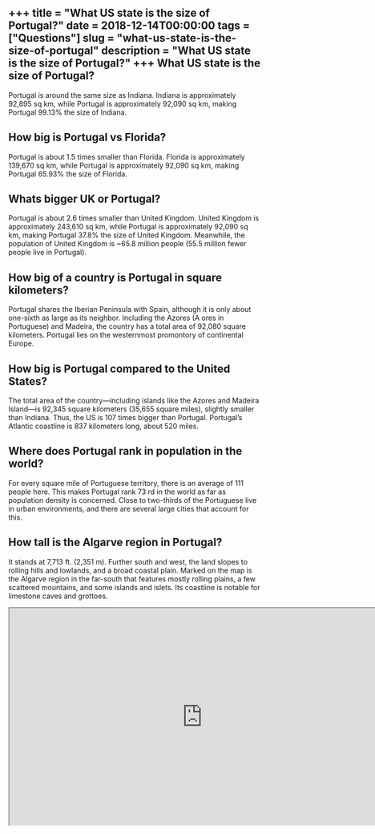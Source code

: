 +++
title = "What US state is the size of Portugal?"
date = 2018-12-14T00:00:00
tags = ["Questions"]
slug = "what-us-state-is-the-size-of-portugal"
description = "What US state is the size of Portugal?"
+++
What US state is the size of Portugal?
--------------------------------------

Portugal is around the same size as Indiana. Indiana is approximately 92,895 sq km, while Portugal is approximately 92,090 sq km, making Portugal 99.13% the size of Indiana.

How big is Portugal vs Florida?
-------------------------------

Portugal is about 1.5 times smaller than Florida. Florida is approximately 139,670 sq km, while Portugal is approximately 92,090 sq km, making Portugal 65.93% the size of Florida.

Whats bigger UK or Portugal?
----------------------------

Portugal is about 2.6 times smaller than United Kingdom. United Kingdom is approximately 243,610 sq km, while Portugal is approximately 92,090 sq km, making Portugal 37.8% the size of United Kingdom. Meanwhile, the population of United Kingdom is ~65.8 million people (55.5 million fewer people live in Portugal).

How big of a country is Portugal in square kilometers?
------------------------------------------------------

Portugal shares the Iberian Peninsula with Spain, although it is only about one-sixth as large as its neighbor. Including the Azores (A ores in Portuguese) and Madeira, the country has a total area of 92,080 square kilometers. Portugal lies on the westernmost promontory of continental Europe.

How big is Portugal compared to the United States?
--------------------------------------------------

The total area of the country—including islands like the Azores and Madeira Island—is 92,345 square kilometers (35,655 square miles), slightly smaller than Indiana. Thus, the US is 107 times bigger than Portugal. Portugal’s Atlantic coastline is 837 kilometers long, about 520 miles.

Where does Portugal rank in population in the world?
----------------------------------------------------

For every square mile of Portuguese territory, there is an average of 111 people here. This makes Portugal rank 73 rd in the world as far as population density is concerned. Close to two-thirds of the Portuguese live in urban environments, and there are several large cities that account for this.

How tall is the Algarve region in Portugal?
-------------------------------------------

It stands at 7,713 ft. (2,351 m). Further south and west, the land slopes to rolling hills and lowlands, and a broad coastal plain. Marked on the map is the Algarve region in the far-south that features mostly rolling plains, a few scattered mountains, and some islands and islets. Its coastline is notable for limestone caves and grottoes.

<iframe allow="accelerometer; autoplay; clipboard-write; encrypted-media; gyroscope; picture-in-picture" allowfullscreen="" class="__youtube_prefs__  epyt-is-override  no-lazyload" data-no-lazy="1" data-origheight="433" data-origwidth="770" data-skipgform_ajax_framebjll="" height="433" id="_ytid_75637" loading="lazy" src="https://www.youtube.com/embed/wHgcaVDeDGo?enablejsapi=1&autoplay=0&cc_load_policy=0&cc_lang_pref=&iv_load_policy=1&loop=0&modestbranding=0&rel=1&fs=1&playsinline=0&autohide=2&theme=dark&color=red&controls=1&" title="YouTube player" width="770"></iframe>